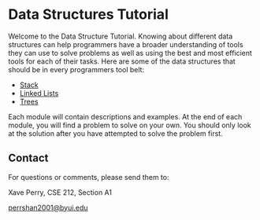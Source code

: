 # Data Structures Tutorial

Welcome to the Data Structure Tutorial. Knowing about different data structures can help programmers have a broader understanding of tools they can use to solve problems as well as using the best and most efficient tools for each of their tasks. Here are some of the data structures that should be in every programmers tool belt:

- [Stack](stack.md)
- [Linked Lists](linked_list.md)
- [Trees](tree.md)

Each module will contain descriptions and examples.  At the end of each module, you will find a problem to solve on your own.  You should only look at the solution after you have attempted to solve the problem first.

## Contact

For questions or comments, please send them to:

Xave Perry, CSE 212, Section A1

perrshan2001@byui.edu